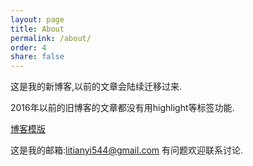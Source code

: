 ```yaml
---
layout: page
title: About
permalink: /about/
order: 4
share: false
---
```


这是我的新博客,以前的文章会陆续迁移过来.

2016年以前的旧博客的文章都没有用highlight等标签功能.

[博客模版](https://github.com/gloriousft/my_blog)

这是我的邮箱:litianyi544@gmail.com
有问题欢迎联系讨论.
